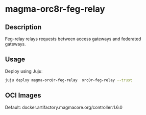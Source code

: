 # magma-orc8r-feg-relay

## Description

Feg-relay relays requests between access gateways and federated gateways.


## Usage
Deploy using Juju:

```bash
juju deploy magma-orc8r-feg-relay  orc8r-feg-relay --trust
```

## OCI Images

Default: docker.artifactory.magmacore.org/controller:1.6.0
